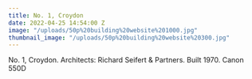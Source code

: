 ```yaml
---
title: No. 1, Croydon
date: 2022-04-25 14:54:00 Z
image: "/uploads/50p%20building%20website%201000.jpg"
thumbnail_image: "/uploads/50p%20building%20website%20300.jpg"
---
```


No. 1, Croydon. Architects: Richard Seifert & Partners. Built 1970. Canon 550D